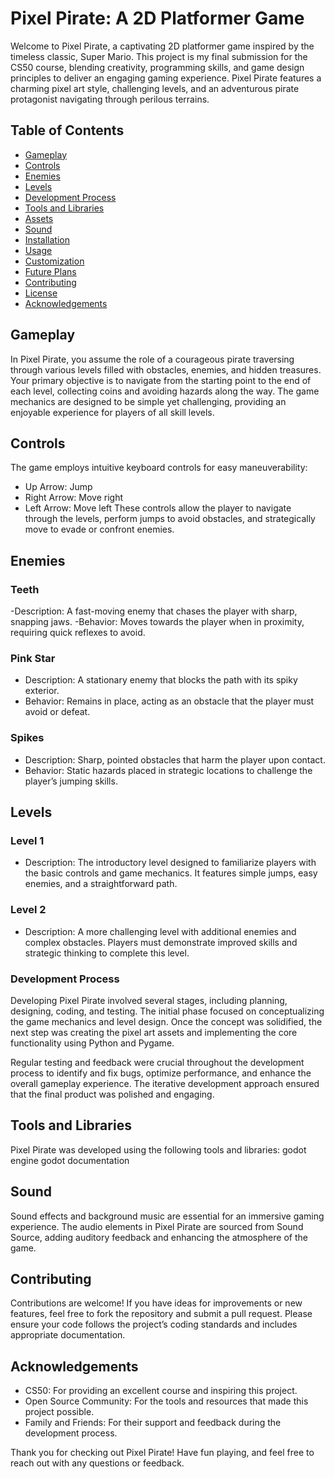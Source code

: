 # Pixel Pirate: A 2D Platformer Game
Welcome to Pixel Pirate, a captivating 2D platformer game inspired by the timeless classic, Super Mario. This project is my final submission for the CS50 course, blending creativity, programming skills, and game design principles to deliver an engaging gaming experience. Pixel Pirate features a charming pixel art style, challenging levels, and an adventurous pirate protagonist navigating through perilous terrains.

## Table of Contents
- [Gameplay]()
- [Controls]()
- [Enemies]()
- [Levels]()
- [Development Process]()
- [Tools and Libraries]()
- [Assets]()
- [Sound]()
- [Installation]()
- [Usage]()
- [Customization]()
- [Future Plans]()
- [Contributing]()
- [License]()
- [Acknowledgements]()

## Gameplay
In Pixel Pirate, you assume the role of a courageous pirate traversing through various levels filled with obstacles, enemies, and hidden treasures. Your primary objective is to navigate from the starting point to the end of each level, collecting coins and avoiding hazards along the way. The game mechanics are designed to be simple yet challenging, providing an enjoyable experience for players of all skill levels.

## Controls
The game employs intuitive keyboard controls for easy maneuverability:

- Up Arrow: Jump
- Right Arrow: Move right
- Left Arrow: Move left
These controls allow the player to navigate through the levels, perform jumps to avoid obstacles, and strategically move to evade or confront enemies.

## Enemies
### Teeth
-Description: A fast-moving enemy that chases the player with sharp, snapping jaws.
-Behavior: Moves towards the player when in proximity, requiring quick reflexes to avoid.
### Pink Star
- Description: A stationary enemy that blocks the path with its spiky exterior.
- Behavior: Remains in place, acting as an obstacle that the player must avoid or defeat.
### Spikes
- Description: Sharp, pointed obstacles that harm the player upon contact.
- Behavior: Static hazards placed in strategic locations to challenge the player’s jumping skills.

## Levels
### Level 1
- Description: The introductory level designed to familiarize players with the basic controls and game mechanics. It features simple jumps, easy enemies, and a straightforward path.

### Level 2
- Description: A more challenging level with additional enemies and complex obstacles. Players must demonstrate improved skills and strategic thinking to complete this level.

### Development Process
Developing Pixel Pirate involved several stages, including planning, designing, coding, and testing. The initial phase focused on conceptualizing the game mechanics and level design. Once the concept was solidified, the next step was creating the pixel art assets and implementing the core functionality using Python and Pygame.

Regular testing and feedback were crucial throughout the development process to identify and fix bugs, optimize performance, and enhance the overall gameplay experience. The iterative development approach ensured that the final product was polished and engaging.

## Tools and Libraries
Pixel Pirate was developed using the following tools and libraries:
godot engine
godot documentation


## Sound
Sound effects and background music are essential for an immersive gaming experience. The audio elements in Pixel Pirate are sourced from Sound Source, adding auditory feedback and enhancing the atmosphere of the game.

## Contributing
Contributions are welcome! If you have ideas for improvements or new features, feel free to fork the repository and submit a pull request. Please ensure your code follows the project’s coding standards and includes appropriate documentation.

## Acknowledgements
- CS50: For providing an excellent course and inspiring this project.
- Open Source Community: For the tools and resources that made this project possible.
- Family and Friends: For their support and feedback during the development process.

Thank you for checking out Pixel Pirate! Have fun playing, and feel free to reach out with any questions or feedback.